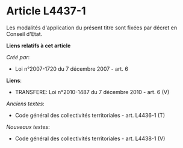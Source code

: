 # Article L4437-1

Les modalités d'application du présent titre sont fixées par décret en Conseil d'Etat.

**Liens relatifs à cet article**

_Créé par_:

  - Loi n°2007-1720 du 7 décembre 2007 - art. 6

**Liens**:

  - TRANSFERE: Loi n°2010-1487 du 7 décembre 2010 - art. 6 (V)

_Anciens textes_:

  - Code général des collectivités territoriales - art. L4436-1 (T)

_Nouveaux textes_:

  - Code général des collectivités territoriales - art. L4438-1 (V)
